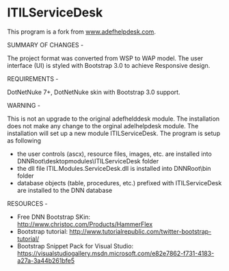 ITILServiceDesk
===========
This program is a fork from www.adefhelpdesk.com.  

SUMMARY OF CHANGES - 

The project format was converted from WSP to WAP model.  The user interface (UI) is styled with Bootstrap 3.0 to achieve Responsive design.  

REQUIREMENTS - 

DotNetNuke 7+, DotNetNuke skin with Bootstrap 3.0 support.  

WARNING - 

This is not an upgrade to the original adefhelddesk module.  The installation does not make any change to the orginal adelhelpdesk module.  The installation will set up a new module ITILServiceDesk.  The program is setup as following

- the user controls (ascx), resource files, images, etc. are installed into DNNRoot\desktopmodules\ITILServiceDesk folder
- the dll file ITIL.Modules.ServiceDesk.dll is installed into DNNRoot\bin folder
- database objects (table, procedures, etc.) prefixed with ITILServiceDesk are installed to the DNN database


RESOURCES - 

- Free DNN Bootstrap SKin:  http://www.christoc.com/Products/HammerFlex
- Bootstrap tutorial:  http://www.tutorialrepublic.com/twitter-bootstrap-tutorial/
- Bootstrap Snippet Pack for Visual Studio: https://visualstudiogallery.msdn.microsoft.com/e82e7862-f731-4183-a27a-3a44b261bfe5
